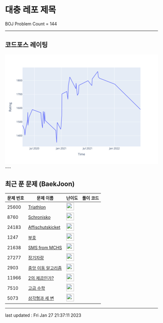# 대충 레포 제목

BOJ Problem Count = 144

---

## 코드포스 레이팅
[![Rating Graph](./cfStats.svg)](https://github.com/ingyu1008/Algorithm-Problem-Solving/blob/master/cfStats.html)---

## 최근 푼 문제 (BaekJoon)
| 문제 번호 | 문제 이름 | 난이도 | 풀이 코드 |
| --- | --- | --- | --- |
| 25600 | [Triathlon](https://www.acmicpc.net/problem/25600) | <img height="25px" width="25px=" src="https://static.solved.ac/tier_small/2.svg"/> |  |
| 8760 | [Schronisko](https://www.acmicpc.net/problem/8760) | <img height="25px" width="25px=" src="https://static.solved.ac/tier_small/2.svg"/> |  |
| 24183 | [Affischutskicket](https://www.acmicpc.net/problem/24183) | <img height="25px" width="25px=" src="https://static.solved.ac/tier_small/2.svg"/> |  |
| 1247 | [부호](https://www.acmicpc.net/problem/1247) | <img height="25px" width="25px=" src="https://static.solved.ac/tier_small/3.svg"/> |  |
| 21638 | [SMS from MCHS](https://www.acmicpc.net/problem/21638) | <img height="25px" width="25px=" src="https://static.solved.ac/tier_small/2.svg"/> |  |
| 27277 | [장기자랑](https://www.acmicpc.net/problem/27277) | <img height="25px" width="25px=" src="https://static.solved.ac/tier_small/7.svg"/> |  |
| 2903 | [중앙 이동 알고리즘](https://www.acmicpc.net/problem/2903) | <img height="25px" width="25px=" src="https://static.solved.ac/tier_small/3.svg"/> |  |
| 11966 | [2의 제곱인가?](https://www.acmicpc.net/problem/11966) | <img height="25px" width="25px=" src="https://static.solved.ac/tier_small/3.svg"/> |  |
| 7510 | [고급 수학](https://www.acmicpc.net/problem/7510) | <img height="25px" width="25px=" src="https://static.solved.ac/tier_small/3.svg"/> |  |
| 5073 | [삼각형과 세 변](https://www.acmicpc.net/problem/5073) | <img height="25px" width="25px=" src="https://static.solved.ac/tier_small/3.svg"/> |  |


---

last updated : Fri Jan 27 21:37:11 2023


